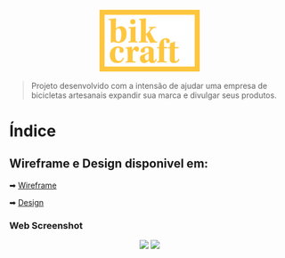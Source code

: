 <p align="center">
   <img src="./img/bikcraft-qualidade.svg" alt="Bikcraft" width="180"/>
</p>

> Projeto desenvolvido com a intensão de ajudar uma empresa de bicicletas artesanais expandir sua marca e divulgar seus produtos.

# Índice



## Wireframe e Design disponivel em: 

➡ [Wireframe](https://xd.adobe.com/view/f189d9ee-5e17-42e0-4e70-d9de371e4588-87b8/) 

➡ [Design](https://xd.adobe.com/view/ca6958ac-4c7f-467d-4f82-428927607a9e-bc58/) 

### Web Screenshot
<div align="center">
   <img src="https://ibb.co/jLz2QTD" width="500px">
   <img src="https://ibb.co/Rv3rkNn" width="200px">
</div>

